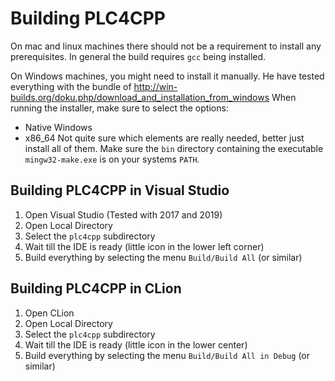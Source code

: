 <!--

  Licensed to the Apache Software Foundation (ASF) under one or more
  contributor license agreements.  See the NOTICE file distributed with
  this work for additional information regarding copyright ownership.
  The ASF licenses this file to You under the Apache License, Version 2.0
  (the "License"); you may not use this file except in compliance with
  the License.  You may obtain a copy of the License at

      http://www.apache.org/licenses/LICENSE-2.0

  Unless required by applicable law or agreed to in writing, software
  distributed under the License is distributed on an "AS IS" BASIS,
  WITHOUT WARRANTIES OR CONDITIONS OF ANY KIND, either express or implied.
  See the License for the specific language governing permissions and
  limitations under the License.

-->
# Building PLC4CPP

On mac and linux machines there should not be a requirement to install any prerequisites.
In general the build requires `gcc` being installed.

On Windows machines, you might need to install it manually.
He have tested everything with the bundle of 
http://win-builds.org/doku.php/download_and_installation_from_windows
When running the installer, make sure to select the options:
- Native Windows
- x86_64
Not quite sure which elements are really needed, better just install all of them.
Make sure the `bin` directory containing the executable `mingw32-make.exe` is on your systems `PATH`.

## Building PLC4CPP in Visual Studio

1. Open Visual Studio (Tested with 2017 and 2019)
2. Open Local Directory
3. Select the `plc4cpp` subdirectory
4. Wait till the IDE is ready (little icon in the lower left corner)
5. Build everything by selecting the menu `Build/Build All` (or similar)

## Building PLC4CPP in CLion

1. Open CLion
2. Open Local Directory
3. Select the `plc4cpp` subdirectory
4. Wait till the IDE is ready (little icon in the lower center)
5. Build everything by selecting the menu `Build/Build All in Debug` (or similar)